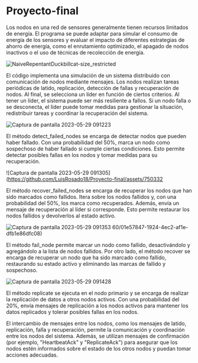 # Proyecto-final
Los nodos en una red de sensores generalmente tienen recursos limitados de energía. El programa se puede adaptar para simular el consumo de energía de los sensores y evaluar el impacto de diferentes estrategias de ahorro de energía, como el enrutamiento optimizado, el apagado de nodos inactivos o el uso de técnicas de recolección de energía.

 ![NaiveRepentantDuckbillcat-size_restricted](https://github.com/LuisRosado18/Proyecto-final/assets/75033260/0b8d9e41-9620-4b06-b2fd-3723a6f68200)
 
El código implementa una simulación de un sistema distribuido con comunicación de nodos mediante mensajes. Los nodos realizan tareas periódicas de latido, replicación, detección de fallas y recuperación de nodos. Al final, se selecciona un líder en función de ciertos criterios.
Al tener un líder, el sistema puede ser más resiliente a fallos. Si un nodo falla o se desconecta, el líder puede tomar medidas para gestionar la situación, redistribuir tareas y coordinar la recuperación del sistema.

![Captura de pantalla 2023-05-29 091223](https://github.com/LuisRosado18/Proyecto-final/assets/75033260/588a1c46-5739-4ad5-8e73-291580275730)

El método detect_failed_nodes se encarga de detectar nodos que pueden haber fallado. Con una probabilidad del 50%, marca un nodo como sospechoso de haber fallado si cumple ciertas condiciones. Esto permite detectar posibles fallas en los nodos y tomar medidas para su recuperación.

![Captura de pantalla 2023-05-29 091305](https://github.com/LuisRosado18/Proyecto-final/assets/750332

El método recover_failed_nodes se encarga de recuperar los nodos que han sido marcados como fallidos. Itera sobre los nodos fallidos y, con una probabilidad del 50%, los marca como recuperados. Además, envía un mensaje de recuperación al líder si corresponde. Esto permite restaurar los nodos fallidos y devolverlos al estado activo.

![Captura de pantalla 2023-05-29 091353](https://github.com/LuisRosado18/Proyecto-final/assets/75033260/92ab799d-8297-432c-b262-b470bc0d16a4)
60/01e57847-1924-4ec2-af1e-dfb1e86dfc08)

El método fail_node permite marcar un nodo como fallido, desactivándolo y agregándolo a la lista de nodos fallidos. Por otro lado, el método recover se encarga de recuperar un nodo que ha sido marcado como fallido, restaurando su estado activo y eliminando las marcas de fallido y sospechoso.

![Captura de pantalla 2023-05-29 091428](https://github.com/LuisRosado18/Proyecto-final/assets/75033260/7797047c-42de-4735-9bbf-4fc7d1df0d13)

El método replicate se ejecuta en el nodo primario y se encarga de realizar la replicación de datos a otros nodos activos. Con una probabilidad del 20%, envía mensajes de replicación a los nodos activos para mantener los datos replicados y tolerar posibles fallas en los nodos.

El intercambio de mensajes entre los nodos, como los mensajes de latido, replicación, falla y recuperación, permite la comunicación y coordinación entre los nodos del sistema. Además, se utilizan mensajes de confirmación (por ejemplo, "HeartbeatAck" y "ReplicateAck") para asegurar que los nodos estén informados sobre el estado de los otros nodos y puedan tomar acciones adecuadas.
